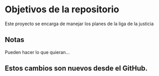 # Objetivos de la repositorio

Este proyecto se encarga de manejar los planes de la liga de la justicia


## Notas
Pueden hacer lo que quieran...
## Estos cambios son nuevos desde el GitHub.
